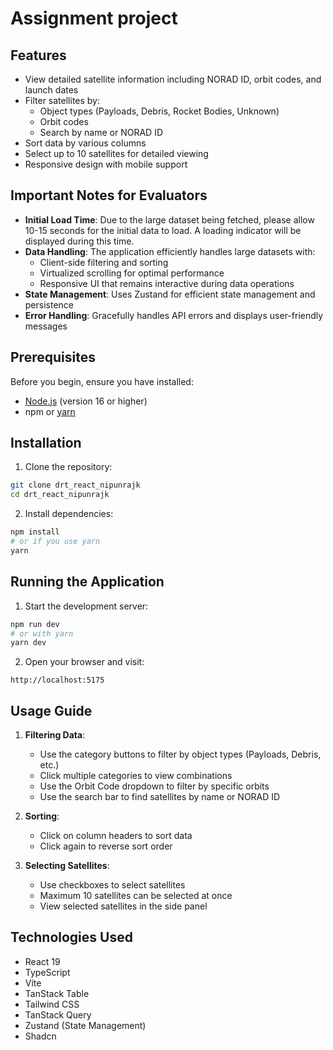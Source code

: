 # Assignment project

## Features

- View detailed satellite information including NORAD ID, orbit codes, and launch dates
- Filter satellites by:
  - Object types (Payloads, Debris, Rocket Bodies, Unknown)
  - Orbit codes
  - Search by name or NORAD ID
- Sort data by various columns
- Select up to 10 satellites for detailed viewing
- Responsive design with mobile support

## Important Notes for Evaluators

- **Initial Load Time**: Due to the large dataset being fetched, please allow 10-15 seconds for the initial data to load. A loading indicator will be displayed during this time.
- **Data Handling**: The application efficiently handles large datasets with:
  - Client-side filtering and sorting
  - Virtualized scrolling for optimal performance
  - Responsive UI that remains interactive during data operations
- **State Management**: Uses Zustand for efficient state management and persistence
- **Error Handling**: Gracefully handles API errors and displays user-friendly messages

## Prerequisites

Before you begin, ensure you have installed:

- [Node.js](https://nodejs.org/) (version 16 or higher)
- npm or [yarn](https://yarnpkg.com/)

## Installation

1. Clone the repository:

```bash
git clone drt_react_nipunrajk
cd drt_react_nipunrajk
```

2. Install dependencies:

```bash
npm install
# or if you use yarn
yarn
```

## Running the Application

1. Start the development server:

```bash
npm run dev
# or with yarn
yarn dev
```

2. Open your browser and visit:

```
http://localhost:5175
```

## Usage Guide

1. **Filtering Data**:

   - Use the category buttons to filter by object types (Payloads, Debris, etc.)
   - Click multiple categories to view combinations
   - Use the Orbit Code dropdown to filter by specific orbits
   - Use the search bar to find satellites by name or NORAD ID

2. **Sorting**:

   - Click on column headers to sort data
   - Click again to reverse sort order

3. **Selecting Satellites**:
   - Use checkboxes to select satellites
   - Maximum 10 satellites can be selected at once
   - View selected satellites in the side panel

## Technologies Used

- React 19
- TypeScript
- Vite
- TanStack Table
- Tailwind CSS
- TanStack Query
- Zustand (State Management)
- Shadcn
